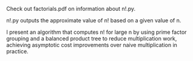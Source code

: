 Check out factorials.pdf on information about n!.py.

n!.py outputs the approximate value of n! based on a given value of n.

I present an algorithm that computes n! for large n by using prime factor grouping and a balanced product tree to reduce multiplication work, achieving asymptotic cost improvements over naive multiplication in practice. 
